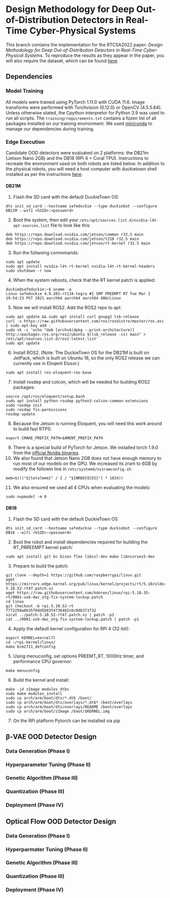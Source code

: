 # Design Methodology for Deep Out-of-Distribution Detectors in Real-Time Cyber-Physical Systems
This branch contains the implementation for the RTCSA2022 paper: *Design Methodology for Deep Out-of-Distribution Detectors in Real-Time Cyber-Physical Systems*.  To reproduce the results as they appear in the paper, you will also require the dataset, which can be found [here](https://<TODO>).

## Dependencies

### Model Training
All models were trained using PyTorch 1.11.0 with CUDA 11.6.  Image transforms were performed with Torchvision (0.12.0) or OpenCV (4.5.5.64).  Unless otherwise stated, the Cpython interpretor for Python 3.9 was used to run all scripts.  The ```training/requirements.txt``` contains a fozen list of all packages installed on our training environment.  We used [miniconda](https://docs.conda.io/en/latest/miniconda.html) to manage our dependencies during training.

### Edge Execution
Candidate OOD detectors were evaluated on 2 platforms: the DB21m (Jetson Nano 2GB) and the DB18 (RPi 4 + Coral TPU). Instructions to recreate the environment used on both robots are listed below.  In addition to the physical robots, you will need a host computer with duckietown shell installed as per the instructions [here](https://docs.duckietown.org/daffy/duckietown-robotics-development/draft/dt_shell.html).

#### DB21M
1. Flash the SD card with the default DuckieTown OS:
```
dts init_sd_card --hostname safeduckie --type duckiebot --configure DB21M --wifi <SSID>:<password>
```
2. Boot the system, then edit your ```/etc/apt/sources.list.d/nvidia-l4t-apt-sources.list``` file to look like this:
```
deb https://repo.download.nvidia.com/jetson/common r32.5 main
deb https://repo.download.nvidia.com/jetson/t210 r32.5 main
deb https://repo.download.nvidia.com/jetson/rt-kernel r32.5 main
```
3. Run the follwoing commmands:
```
sudo apt update
sudo apt install nvidia-l4t-rt-kernel nvidia-l4t-rt-kernel-headers
sudo shutdown -r now
```
4. When the system reboots, check that the RT kernel patch is applied:
```
duckie@safeduckie:~$ uname -a
Linux safeduckie 4.9.201-rt134-tegra #1 SMP PREEMPT RT Tue Mar 2 19:54:23 PST 2021 aarch64 aarch64 aarch64 GNU/Linux
```
5. Now we will install ROS2.  Add the ROS2 repo to apt:
```
sudo apt update && sudo apt install curl gnupg2 lsb-release
curl -s https://raw.githubusercontent.com/ros/rosdistro/master/ros.asc | sudo apt-key add -
sudo sh -c 'echo "deb [arch=$(dpkg --print-architecture)] http://packages.ros.org/ros2/ubuntu $(lsb_release -cs) main" > /etc/apt/sources.list.d/ros2-latest.list'
sudo apt update
```
6. Install ROS2.  (Note: The DuckieTown OS for the DB21M is built on JetPack, which is built on Ubuntu 18, so the only ROS2 release we can currently use in Eloqent Elusor.)
```
sudo apt install ros-eloquent-ros-base
```
7. Install rosdep and colcon, which will be needed for building ROS2 packages:
```
source /opt/ros/eloquent/setup.bash
sudo apt install python-rosdep python3-colcon-common-extensions
sudo rosdep init
sudo rosdep fix-permissions
rosdep update
```
8. Because the Jetson is running Eloquent, you will need this work around to build fast RTPS:
```
export CMAKE_PREFIX_PATH=$AMENT_PREFIX_PATH
```
9. There is a special build of PyTorch for Jetson.  We installed torch 1.9.0 from the [official Nvidia binaries](https://forums.developer.nvidia.com/t/pytorch-for-jetson-version-1-10-now-available/72048).
10. We also found that Jetson Nano 2GB does not have enough memory to run most of our models on the GPU.  We increased its zram to 6GB by modify the followin line in ```/etc/systemd/nvzramconfig.sh```:
```
mem=$((("${totalmem}" / 2 / "${NRDEVICES}") * 1024))
```
11. We also ensured we used all 4 CPUs when evaluating the models:
```
sudo nvpmodel -m 0
```

#### DB18
1. Flash the SD card with the default DuckieTown OS
```
dts init_sd_card --hostname safeduckie --type duckiebot --configure DB18 --wifi <SSID>:<password>
```
2. Boot the robot and install dependencies required for building the RT_PRREEMPT kernel patch:
```
sudo apt install git bc bison flex libssl-dev make libncurses5-dev
```
3. Prepare to build the patch:
```
git clone --depth=1 https://github.com/raspberrypi/linux.git
wget https://mirrors.edge.kernel.org/pub/linux/kernel/projects/rt/5.10/older/patch-5.10.52-rt47.patch.xz
wget https://raw.githubusercontent.com/kdoren/linux/rpi-5.10.35-rt/0001-usb-dwc_otg-fix-system-lockup.patch
cd linux
git checkout -b rpi-5.10.52-rt 7772256a0635f0dd5b03f4736402c6c0d6371f32
xzcat ../patch-5.10.52-rt47.patch.xz | patch -p1
cat ../0001-usb-dwc_otg-fix-system-lockup.patch | patch -p1
```
4. Apply the default kernel configuration for RPi 4 (32-bit):
```
export KERNEL=kernel7l
cd ~/rpi-kernel/linux/
make bcm2711_defconfig
```
5. Using menuconfig, set options PREEMT_RT, 1000Hz timer, and performance CPU governor:
```
make menuconfig
```
6. Build the kernel and install:
```
make -j4 zImage modules dtbs
sudo make modules_install
sudo cp arch/arm/boot/dts/*.dtb /boot/
sudo cp arch/arm/boot/dts/overlays/*.dtb* /boot/overlays
sudo cp arch/arm/boot/dts/overlays/README /boot/overlays
sudo cp arch/arm/boot/zImage /boot/$KERNEL.img
```
7. On the RPi platform Pytorch can be installed via pip

## β-VAE OOD Detector Design

### Data Generation (Phase I)

### Hyperparameter Tuning (Phase II)

### Genetic Algorithm (Phase III)

### Quantization (Phase III)

### Deployment (Phase IV)

## Optical Flow OOD Detector Design

### Data Generation (Phase I)

### Hyperparmater Tuning (Phase II)

### Genetic Algorithm (Phase III)

### Quantization (Phase III)

### Deployment (Phase IV)
